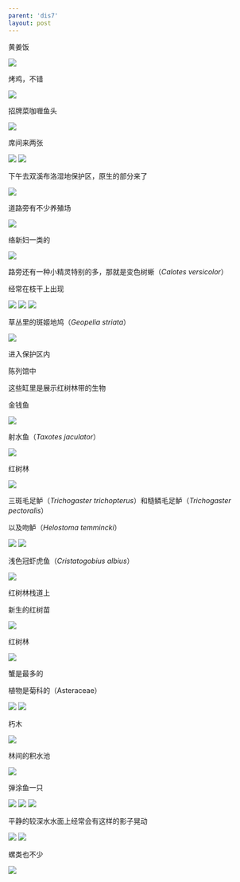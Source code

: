 ```yaml
---
parent: 'dis7'
layout: post
---
```

黄姜饭

<img class='disc' src='https://lykoseremos.github.io/gmalb-01/dis7/612.jpg'>

烤鸡，不错

<img class='disc' src='https://lykoseremos.github.io/gmalb-01/dis7/613.jpg'>

招牌菜咖喱鱼头

<img class='disc' src='https://lykoseremos.github.io/gmalb-01/dis7/614.jpg'>

席间来两张

<img class='disc' src='https://lykoseremos.github.io/gmalb-01/dis7/615.jpg'>

<img class='disc' src='https://lykoseremos.github.io/gmalb-01/dis7/616.jpg'>

下午去双溪布洛湿地保护区，原生的部分来了

<img class='disc' src='https://lykoseremos.github.io/gmalb-01/dis7/617.jpg'>

道路旁有不少养殖场

<img class='disc' src='https://lykoseremos.github.io/gmalb-01/dis7/618.jpg'>

络新妇一类的

<img class='disc' src='https://lykoseremos.github.io/gmalb-01/dis7/619.jpg'>

路旁还有一种小精灵特别的多，那就是变色树蜥（<i>Calotes versicolor</i></i>）

经常在枝干上出现

<img class='disc' src='https://lykoseremos.github.io/gmalb-01/dis7/620.jpg'>

<img class='disc' src='https://lykoseremos.github.io/gmalb-01/dis7/621.jpg'>

<img class='disc' src='https://lykoseremos.github.io/gmalb-01/dis7/622.jpg'>

草丛里的斑姬地鸠（<i>Geopelia striata</i></i>）

<img class='disc' src='https://lykoseremos.github.io/gmalb-01/dis7/623.jpg'>

进入保护区内

陈列馆中

这些缸里是展示红树林带的生物

金钱鱼

<img class='disc' src='https://lykoseremos.github.io/gmalb-01/dis7/624.jpg'>

射水鱼（<i>Taxotes jaculator</i>）

<img class='disc' src='https://lykoseremos.github.io/gmalb-01/dis7/625.jpg'>

红树林

<img class='disc' src='https://lykoseremos.github.io/gmalb-01/dis7/626.jpg'>

三斑毛足鲈（<i>Trichogaster trichopterus</i>）和糙鳞毛足鲈（<i>Trichogaster pectoralis</i>）

以及吻鲈（<i>Helostoma temmincki</i>）

<img class='disc' src='https://lykoseremos.github.io/gmalb-01/dis7/627.jpg'>

<img class='disc' src='https://lykoseremos.github.io/gmalb-01/dis7/628.jpg'>

浅色冠虾虎鱼（<i>Cristatogobius albius</i>）

<img class='disc' src='https://lykoseremos.github.io/gmalb-01/dis7/629.jpg'>

红树林栈道上

新生的红树苗

<img class='disc' src='https://lykoseremos.github.io/gmalb-01/dis7/630.jpg'>

红树林

<img class='disc' src='https://lykoseremos.github.io/gmalb-01/dis7/631.jpg'>

蟹是最多的

植物是菊科的（Asteraceae）

<img class='disc' src='https://lykoseremos.github.io/gmalb-01/dis7/632.jpg'>

<img class='disc' src='https://lykoseremos.github.io/gmalb-01/dis7/633.jpg'>

朽木

<img class='disc' src='https://lykoseremos.github.io/gmalb-01/dis7/634.jpg'>

林间的积水池

<img class='disc' src='https://lykoseremos.github.io/gmalb-01/dis7/635.jpg'>

弹涂鱼一只

<img class='disc' src='https://lykoseremos.github.io/gmalb-01/dis7/636.jpg'>

<img class='disc' src='https://lykoseremos.github.io/gmalb-01/dis7/637.jpg'>

<img class='disc' src='https://lykoseremos.github.io/gmalb-01/dis7/638.jpg'>

平静的较深水水面上经常会有这样的影子晃动

<img class='disc' src='https://lykoseremos.github.io/gmalb-01/dis7/639.jpg'>

<img class='disc' src='https://lykoseremos.github.io/gmalb-01/dis7/640.jpg'>

螺类也不少

<img class='disc' src='https://lykoseremos.github.io/gmalb-01/dis7/641.jpg'>
